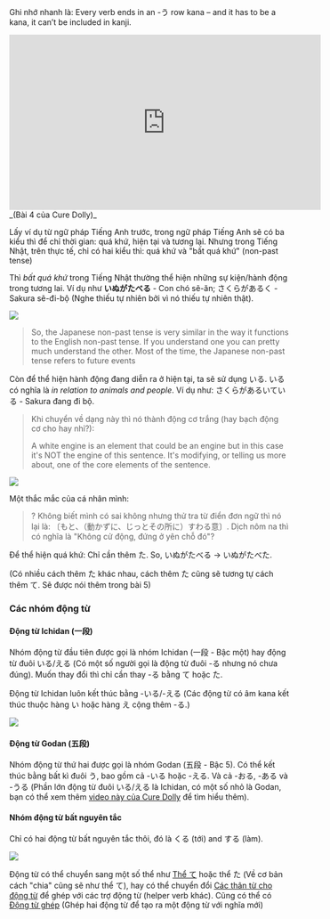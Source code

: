 Ghi nhớ nhanh là: Every verb ends in an -う row kana – and it has to be a kana, it can’t be included in kanji.

<iframe width="560" height="315" src="https://www.youtube.com/embed/xDxMzqlEjVs?si=72O7D0rPo4TZAmbx" title="YouTube video player" frameborder="0" allow="accelerometer; autoplay; clipboard-write; encrypted-media; gyroscope; picture-in-picture; web-share" referrerpolicy="strict-origin-when-cross-origin" allowfullscreen></iframe>
_(Bài 4 của Cure Dolly)_

Lấy ví dụ từ ngữ pháp Tiếng Anh trước, trong ngữ pháp Tiếng Anh sẽ có ba kiểu thì để chỉ thời gian: quá khứ, hiện tại và tương lại. Nhưng trong Tiếng Nhật, trên thực tế, chỉ có hai kiểu thì: quá khứ và "bất quá khứ" (non-past tense)

Thì *bất quá khứ* trong Tiếng Nhật thường thể hiện những sự kiện/hành động trong tương lai. Ví dụ như **いぬがたべる** - Con chó sẽ-ăn; さくらがあるく - Sakura sẽ-đi-bộ (Nghe thiếu tự nhiên bởi vì nó thiếu tự nhiên thật).

![](https://khanhduy743.github.io/cure-dolly-transcript/media/image867.webp)

> So, the Japanese non-past tense is very similar in the way it functions to the English non-past tense. If you understand one you can pretty much understand the other. Most of the time, the Japanese non-past tense refers to future events

Còn để thể hiện hành động đang diễn ra ở hiện tại, ta sẽ sử dụng いる. いる có nghĩa là *in relation to animals and people*. Ví dụ như: さくらがあるいている - Sakura đang đi bộ. 

> Khi chuyển về dạng này thì nó thành động cơ trắng (hay bạch động cơ cho hay nhỉ?):
>
> A white engine is an element that could be an engine but in this case it's NOT the engine of this sentence. It's modifying, or telling us more about, one of the core elements of the sentence.

![](https://khanhduy743.github.io/cure-dolly-transcript/media/image1041.webp)

Một thắc mắc của cá nhân mình:

> ? Không biết mình có sai không nhưng thử tra từ điển đơn ngữ thì nó lại là: 〔もと、（動かずに、じっとその所に）すわる意〕. Dịch nôm na thì có nghĩa là "Không cử động, đứng ở yên chỗ đó"?

Để thể hiện quá khứ: Chỉ cần thêm た. So, いぬがたべる -> いぬがたべた.

(Có nhiều cách thêm た khác nhau, cách thêm た cũng sẽ tương tự cách thêm て. Sẽ được nói thêm trong bài 5)
### Các nhóm động từ

#### Động từ Ichidan (一段)

Nhóm động từ đầu tiên được gọi là nhóm Ichidan (一段 - Bậc một) hay động từ đuôi いる/える (Có một số người gọi là động từ đuôi -る nhưng nó chưa đúng). Muốn thay đổi thì chỉ cần thay -る bằng て hoặc た.

Động từ Ichidan luôn kết thúc bằng -いる/-える (Các động từ có âm kana kết thúc thuộc hàng い hoặc hàng え cộng thêm -る.)

![](https://khanhduy743.github.io/cure-dolly-transcript/media/image905.webp)

#### Động từ Godan (五段)

Nhóm động từ thứ hai được gọi là nhóm Godan (五段 - Bậc 5). Có thể kết thúc bằng bất kì đuôi う, bao gồm cả -いる hoặc -える. Và cả -おる, -ある và -うる (Phần lớn động từ đuôi いる/える là Ichidan, có một số nhỏ là Godan, bạn có thể xem thêm [video này của Cure Dolly](https://www.youtube.com/watch?v=VDmaSJ4s6Qo) để tìm hiểu thêm).

#### Nhóm động từ bất nguyên tắc

Chỉ có hai động từ bất nguyên tắc thôi, đó là くる (tới) and する (làm).

![](https://khanhduy743.github.io/cure-dolly-transcript/media/image575.webp)

Động từ có thể chuyển sang một số thể như [Thể て](Thể%20て.md) hoặc thể た (Về cơ bản cách "chia" cũng sẽ như thể て), hay có thể chuyển đổi [Các thân từ cho động từ](Các%20thân%20từ%20cho%20động%20từ.md)  để ghép với các trợ động từ (helper verb khác). Cũng có thể  có [Động từ ghép](Động%20từ%20ghép.md) (Ghép hai động từ để tạo ra một động từ với nghĩa mới)